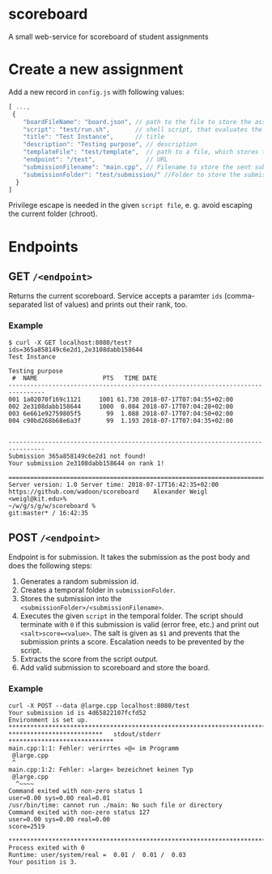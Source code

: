 # scoreboard

A small web-service for scoreboard of student assignments



# Create a new assignment

Add a new record in `config.js` with following values:

```js
[ ...,
 {
    "boardFileName": "board.json", // path to the file to store the assignments
    "script": "test/run.sh",       // shell script, that evaluates the assignment
    "title": "Test Instance",      // title
    "description": "Testing purpose", // description
    "templateFile": "test/template",  // path to a file, which stores the preamble of the scoreboard
    "endpoint": "/test",              // URL
    "submissionFilename": "main.cpp", // Filename to store the sent submission content.
    "submissionFolder": "test/submission/" //Folder to store the submissions
  }
]
```

Privilege escape is needed in the given `script file`, e. g.
avoid escaping the current folder (chroot).

# Endpoints

## GET `/<endpoint>`

Returns the current scoreboard. Service accepts a paramter `ids` (comma-separated list of values)
and prints out their rank, too.

### Example

```
$ curl -X GET localhost:8080/test?ids=365a858149c6e2d1,2e3108dabb158644
Test Instance

Testing purpose
 #  NAME                  PTS   TIME DATE
--------------------------------------------------------------------------------
001 1a02070f169c1121     1001 61.730 2018-07-17T07:04:55+02:00
002 2e3108dabb158644     1000  0.084 2018-07-17T07:04:28+02:00
003 6e661e92759805f5       99  1.088 2018-07-17T07:04:50+02:00
004 c90bd268b68e6a3f       99  1.193 2018-07-17T07:04:35+02:00


--------------------------------------------------------------------------------
Submission 365a858149c6e2d1 not found!
Your submission 2e3108dabb158644 on rank 1!

================================================================================
Server version: 1.0	Server time: 2018-07-17T16:42:35+02:00
https://github.com/wadoon/scoreboard	Alexander Weigl <weigl@kit.edu>%                                                                                                     ~/w/g/s/g/w/scoreboard %                                                                                                                              git:master* / 16:42:35
```


## POST `/<endpoint>`

Endpoint is for submission. It takes the submission as the post body and does the following steps:

1. Generates a random submission id.
2. Creates a temporal folder in `submissionFolder`.
3. Stores the submission into the `<submissionFolder>/<submissionFilename>`.
4. Executes the given `script` in the temporal folder.
   The script should terminate with `0` if this submission is valid (error free, etc.) and
   print out `<salt>score=<value>`. The salt is given as `$1` and prevents that the submission prints a score.
   Escalation needs to be prevented by the script.
5. Extracts the score from the script output.
6. Add valid submission to scoreboard and store the board.

### Example
```
curl -X POST --data @large.cpp localhost:8080/test
Your submission id is 4d65822107fcfd52
Environment is set up.
**************************************************************************
**************************   stdout/stderr   *****************************
main.cpp:1:1: Fehler: verirrtes »@« im Programm
 @large.cpp
 ^
main.cpp:1:2: Fehler: »large« bezeichnet keinen Typ
 @large.cpp
  ^~~~~
Command exited with non-zero status 1
user=0.00 sys=0.00 real=0.01
/usr/bin/time: cannot run ./main: No such file or directory
Command exited with non-zero status 127
user=0.00 sys=0.00 real=0.00
score=2519

**************************************************************************
Process exited with 0
Runtime: user/system/real =  0.01 /  0.01 /  0.03
Your position is 3.
```
